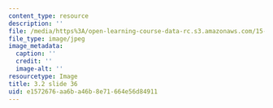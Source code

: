 ```yaml
---
content_type: resource
description: ''
file: /media/https%3A/open-learning-course-data-rc.s3.amazonaws.com/15-s21-nuts-and-bolts-of-business-plans-january-iap-2014/e1572676aa6ba46b8e71664e56d84911_Slide36.JPG
file_type: image/jpeg
image_metadata:
  caption: ''
  credit: ''
  image-alt: ''
resourcetype: Image
title: 3.2 slide 36
uid: e1572676-aa6b-a46b-8e71-664e56d84911
---
```

